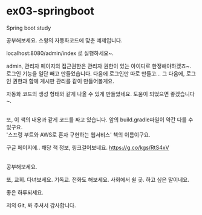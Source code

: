 # ex03-springboot
Spring boot study

공부해보세요. 스윙의 자동화코드에 맞춘 예제입니다.


localhost:8080/admin/index 로 실행하세요~.

admin, 관리자 페이지의 접근권한은 관리자 권한이 있는 아이디로 한정해야하겠죠~.
로그인 기능을 일단 빼고 만들었습니다. 다음에 로그인만 따로 만들고...
그 다음에, 로그인 권한과 함께 게시판 관리를 같이 만들어볼게요.


자동화 코드의 생성 형태와 같게 나올 수 있게 만들었네요.
도움이 되었으면 좋겠습니다~.

<br/>
또, 이 책의 내용과 같게 코드를 짜고 있습니다. 앞의 build.gradle파일이 약간 다를 수 있구요.
<br/>
'스프링 부트와 AWS로 혼자 구현하는 웹서비스' 책의 이름이구요. 

구글 페이지에.. 해당 책 정보, 링크걸어보네요. https://g.co/kgs/RtS4xV 

<br/>
공부해보세요.
<br/>



또, 교회. 다녀보세요. 기독교. 전화도 해보세요. 사회에서 쉴 곳. 하고 싶은 말이네요.


좋은 하루되세요.


저의 Git, 봐 주셔서 감사합니다.
